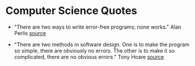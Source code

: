 # Computer Science Quotes

* "There are two ways to write error-free programs; none works." Alan Perlis [source](https://www.brainyquote.com/quotes/alan_perlis_177353)

* "There are two methods in software design. One is to make the program so simple, there are obviously no errors. The other is to make it so complicated, there are no obvious errors." Tony Hoare [source](https://www.brainyquote.com/quotes/tony_hoare_620783)




